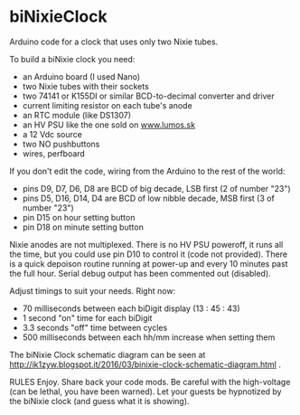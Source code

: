 # biNixieClock
Arduino code for a clock that uses only two Nixie tubes.

To build a biNixie clock you need:
- an Arduino board (I used Nano)
- two Nixie tubes with their sockets
- two 74141 or K155DI or similar BCD-to-decimal converter and driver
- current limiting resistor on each tube's anode
- an RTC module (like DS1307)
- an HV PSU like the one sold on www.lumos.sk
- a 12 Vdc source
- two NO pushbuttons
- wires, perfboard
 
If you don't edit the code, wiring from the Arduino to the rest of the world:
- pins D9, D7, D6, D8 are BCD of big decade, LSB first (2 of number "23")
- pins D5, D16, D14, D4 are BCD of low nibble decade, MSB first (3 of number "23")
- pin D15 on hour setting button
- pin D18 on minute  setting button

Nixie anodes are not multiplexed.
There is no HV PSU poweroff, it runs all the time, but you could use pin D10 to control it (code not provided).
There is a quick depoison routine running at power-up and every 10 minutes past the full hour.
Serial debug output has been commented out (disabled).

Adjust timings to suit your needs. Right now:
- 70 milliseconds between each biDigit display (13 : 45 : 43)
- 1 second "on" time for each biDigit
- 3.3 seconds "off" time between cycles
- 500 milliseconds between each hh/mm increase when setting them
 
The biNixie Clock schematic diagram can be seen at http://ik1zyw.blogspot.it/2016/03/binixie-clock-schematic-diagram.html .

RULES
Enjoy.
Share back your code mods.
Be careful with the high-voltage (can be lethal, you have been warned).
Let your guests be hypnotized by the biNixie clock (and guess what it is showing).
